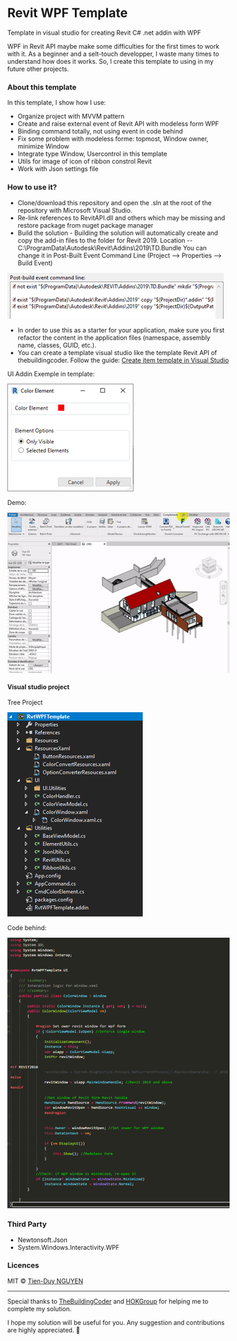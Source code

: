 # Revit WPF Template
Template in visual studio for creating Revit C# .net addin with WPF

WPF in Revit API maybe make some difficulties for the first times to work with it.
As a beginner and a selt-touch developper, I waste many times to understand how does it works.
So, I create this template to using in my future other projects.

### About this template

In this template, I show how I use:
  - Organize project with MVVM pattern
  - Create and raise external event of Revit API with modeless form WPF
  - Binding command totally, not using event in code behind
  - Fix some problem with modeless forme: topmost, Window owner, minimize Window
  - Integrate type Window, Usercontrol in this template
  - Utils for image of icon of ribbon constrol Revit
  - Work with Json settings file
 
 
 ### How to use it?

* Clone/download this repository and open the .sln at the root of the repository with Microsoft Visual Studio.
* Re-link references to RevitAPI.dll and others which may be missing  and restore package from nuget package manager
* Build the solution - Building the solution will automatically create and copy the add-in files to the folder for Revit 2019.
Location  --  C:\ProgramData\Autodesk\Revit\Addins\2019\TD.Bundle
You can change it in Post-Built Event Command Line (Project --> Properties --> Build Event)



![](RvtWPFTemplate/Images/PostBuiltEvent.png)

* In order to use this as a starter for your application, make sure you first refactor the content in the application files (namespace, assembly name, classes, GUID, etc.).
* You can create a template visual studio like the template Revit API of thebuildingcoder.
Follow the guide: [Create item template in Visual Studio](https://mathcadbimthingy.wordpress.com/2017/01/18/create-project-and-item-templates-in-visual-studio-revit-apiwpf-series-13/)
 
 
 
 UI Addin Exemple in template:
 
 
 
![](RvtWPFTemplate/Images/UI.png)


Demo:




![](RvtWPFTemplate/Images/video.gif)


#### Visual studio project
Tree Project


![](RvtWPFTemplate/Images/ProjectVS.png)

Code behind:


![](RvtWPFTemplate/Images/CodeBehindWindow.png)

### Third Party
- Newtonsoft.Json
- System.Windows.Interactivity.WPF

### Licences
MIT © [Tien-Duy NGUYEN](https://github.com/tienduy-nguyen)

----------------------------------------------------------------------
Special thanks to [TheBuildingCoder](https://thebuildingcoder.typepad.com/blog/about-the-author.html) and [HOKGroup](http://www.hok.com) for helping me to complete my solution.

I hope my solution will be useful for you. 
Any suggestion and contributions are highly appreciated. 🙏
